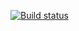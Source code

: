 [![Build status](https://ci.appveyor.com/api/projects/status/g92gnh8ww9v2i62b/branch/master?svg=true)](https://ci.appveyor.com/project/Margo0790/2-2selenide/branch/master)
